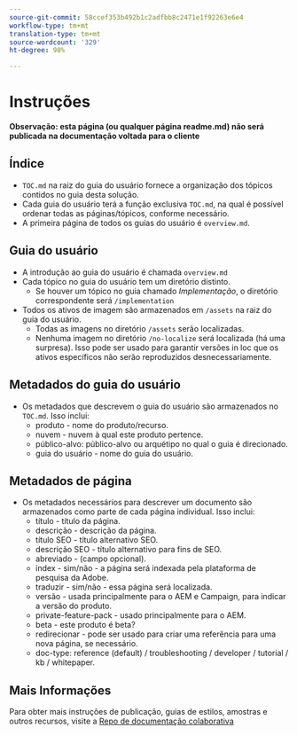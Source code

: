 ```yaml
---
source-git-commit: 58ccef353b492b1c2adfbb8c2471e1f92263e6e4
workflow-type: tm+mt
translation-type: tm+mt
source-wordcount: '329'
ht-degree: 98%

---
```

# Instruções

**Observação: esta página (ou qualquer página readme.md) não será publicada na documentação voltada para o cliente**

## Índice

+ `TOC.md` na raiz do guia do usuário fornece a organização dos tópicos contidos no guia desta solução.
+ Cada guia do usuário terá a função exclusiva `TOC.md`, na qual é possível ordenar todas as páginas/tópicos, conforme necessário.
+ A primeira página de todos os guias do usuário é `overview.md`.

## Guia do usuário

+ A introdução ao guia do usuário é chamada `overview.md`
+ Cada tópico no guia do usuário tem um diretório distinto.
   + Se houver um tópico no guia chamado *Implementação*, o diretório correspondente será `/implementation`
+ Todos os ativos de imagem são armazenados em `/assets` na raiz do guia do usuário.
   + Todas as imagens no diretório `/assets` serão localizadas.
   + Nenhuma imagem no diretório `/no-localize` será localizada (há uma surpresa). Isso pode ser usado para garantir versões in loc que os ativos específicos não serão reproduzidos desnecessariamente.

## Metadados do guia do usuário

+ Os metadados que descrevem o guia do usuário são armazenados no `TOC.md`. Isso inclui:
   + produto - nome do produto/recurso.
   + nuvem - nuvem à qual este produto pertence.
   + público-alvo: público-alvo ou arquétipo no qual o guia é direcionado.
   + guia do usuário - nome do guia do usuário.

## Metadados de página

+ Os metadados necessários para descrever um documento são armazenados como parte de cada página individual. Isso inclui:
   + título - título da página.
   + descrição - descrição da página.
   + título SEO - título alternativo SEO.
   + descrição SEO - título alternativo para fins de SEO.
   + abreviado - (campo opcional).
   + index - sim/não - a página será indexada pela plataforma de pesquisa da Adobe.
   + traduzir - sim/não - essa página será localizada.
   + versão - usada principalmente para o AEM e Campaign, para indicar a versão do produto.
   + private-feature-pack - usado principalmente para o AEM.
   + beta - este produto é beta?
   + redirecionar - pode ser usado para criar uma referência para uma nova página, se necessário.
   + doc-type: reference (default) / troubleshooting / developer / tutorial / kb / whitepaper.

## Mais Informações

Para obter mais instruções de publicação, guias de estilos, amostras e outros recursos, visite a [Repo de documentação colaborativa](https://git.corp.adobe.com/AdobeDocs/collaborative-doc-instructions)
